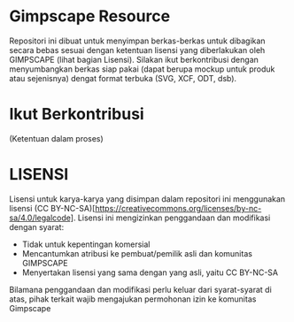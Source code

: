 # Gimpscape Resource

Repositori ini dibuat untuk menyimpan berkas-berkas untuk dibagikan secara bebas sesuai dengan ketentuan lisensi yang diberlakukan oleh GIMPSCAPE (lihat bagian Lisensi). Silakan ikut berkontribusi dengan menyumbangkan berkas siap pakai (dapat berupa mockup untuk produk atau sejenisnya) dengat format terbuka (SVG, XCF, ODT, dsb).

# Ikut Berkontribusi

(Ketentuan dalam proses)

# LISENSI

Lisensi untuk karya-karya yang disimpan dalam repositori ini menggunakan lisensi (CC BY-NC-SA)[https://creativecommons.org/licenses/by-nc-sa/4.0/legalcode]. Lisensi ini mengizinkan penggandaan dan modifikasi dengan syarat:

- Tidak untuk kepentingan komersial
- Mencantumkan atribusi ke pembuat/pemilik asli dan komunitas GIMPSCAPE
- Menyertakan lisensi yang sama dengan yang asli, yaitu CC BY-NC-SA

Bilamana penggandaan dan modifikasi perlu keluar dari syarat-syarat di atas, pihak terkait wajib mengajukan permohonan izin ke komunitas Gimpscape
